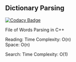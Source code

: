 ## Dictionary Parsing 
[![Codacy Badge](https://app.codacy.com/project/badge/Grade/1a6fd137c941408ab01a91bb0e837ece)](https://www.codacy.com/gh/freshskates/Parsing/dashboard?utm_source=github.com&amp;utm_medium=referral&amp;utm_content=freshskates/Parsing&amp;utm_campaign=Badge_Grade)

File of Words Parsing in C++

Reading:
Time Complexity: O(n)
<br/>
Space: O(n)

Search:
Time Complexity: O(1)
